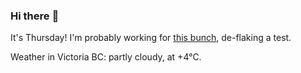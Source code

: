 ### Hi there :wave:

It's Thursday! I'm probably working for [this bunch](https://github.com/kohofinancial), de-flaking a test.

Weather in Victoria BC: partly cloudy, at +4°C.
